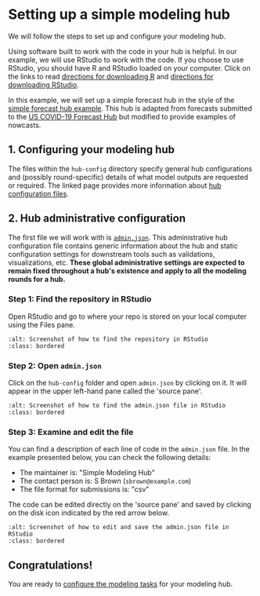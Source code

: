 # Setting up a simple modeling hub  

We will follow the steps to set up and configure your modeling hub.  

Using software built to work with the code in your hub is helpful. In our example, we will use RStudio to work with the code. If you choose to use RStudio, you should have R and RStudio loaded on your computer. Click on the links to read [directions for downloading  R](https://cran.rstudio.com/) and [directions for downloading RStudio](https://posit.co/download/rstudio-desktop/).  

In this example, we will set up a simple forecast hub in the style of the [simple forecast hub example](https://github.com/hubverse-org/example-simple-forecast-hub). This hub is adapted from forecasts submitted to the [US COVID-19 Forecast Hub](https://github.com/reichlab/covid19-forecast-hub) but modified to provide examples of nowcasts. 

## 1. Configuring your modeling hub  

The files within the `hub-config` directory specify general hub configurations and (possibly round-specific) details of what model outputs are requested or required. The linked page provides more information about [hub configuration files](../user-guide/hub-config.md).  

## 2. Hub administrative configuration  

The first file we will work with is [`admin.json`](#hub-admin-config). This administrative hub configuration file contains generic information about the hub and static configuration settings for downstream tools such as validations, visualizations, etc. **These global administrative settings are expected to remain fixed throughout a hub's existence and apply to all the modeling rounds for a hub.**  

### Step 1: Find the repository in RStudio  

Open RStudio and go to where your repo is stored on your local computer using the Files pane.  

```{image} ../images/files-pane.png
:alt: Screenshot of how to find the repository in RStudio
:class: bordered
```

### Step 2: Open `admin.json`  

Click on the `hub-config` folder and open `admin.json` by clicking on it. It will appear in the upper left-hand pane called the 'source pane'.  

```{image} ../images/source-pane.png
:alt: Screenshot of how to find the admin.json file in RStudio
:class: bordered
```

### Step 3: Examine and edit the file  

You can find a description of each line of code in the  `admin.json` file. In the example presented below, you can check the following details:  
- The maintainer is: "Simple Modeling Hub"  
- The contact person is: S Brown (`sbrown@example.com`)  
- The file format for submissions is: "csv"  
  
The code can be edited directly on the 'source pane' and saved by clicking on the disk icon indicated by the red arrow below.  

```{image} ../images/admin-json.png
:alt: Screenshot of how to edit and save the admin.json file in RStudio
:class: bordered
```

## Congratulations!  

You are ready to [configure the modeling tasks](tasks-config.md) for your modeling hub.  


